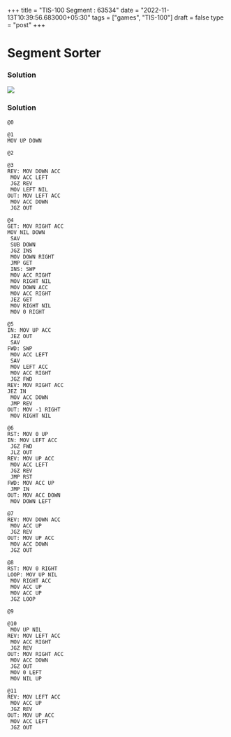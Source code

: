 +++
title = "TIS-100 Segment : 63534"
date = "2022-11-13T10:39:56.683000+05:30"
tags = ["games", "TIS-100"]
draft = false
type = "post"
+++

# Segment Sorter

### Solution

![](/images/games/tis-100/segment/63534/1.png) 

### Solution

```
@0

@1
MOV UP DOWN

@2

@3
REV: MOV DOWN ACC
 MOV ACC LEFT
 JGZ REV
 MOV LEFT NIL
OUT: MOV LEFT ACC
 MOV ACC DOWN
 JGZ OUT
 
@4
GET: MOV RIGHT ACC
MOV NIL DOWN
 SAV
 SUB DOWN
 JGZ INS
 MOV DOWN RIGHT
 JMP GET
 INS: SWP
 MOV ACC RIGHT
 MOV RIGHT NIL
 MOV DOWN ACC
 MOV ACC RIGHT
 JEZ GET
 MOV RIGHT NIL
 MOV 0 RIGHT
 
@5
IN: MOV UP ACC
 JEZ OUT
 SAV
FWD: SWP
 MOV ACC LEFT
 SAV
 MOV LEFT ACC
 MOV ACC RIGHT
 JGZ FWD
REV: MOV RIGHT ACC
JEZ IN
 MOV ACC DOWN
 JMP REV
OUT: MOV -1 RIGHT
 MOV RIGHT NIL
 
@6
RST: MOV 0 UP
IN: MOV LEFT ACC
 JGZ FWD
 JLZ OUT
REV: MOV UP ACC
 MOV ACC LEFT
 JGZ REV
 JMP RST
FWD: MOV ACC UP
 JMP IN
OUT: MOV ACC DOWN
 MOV DOWN LEFT
 
@7
REV: MOV DOWN ACC
 MOV ACC UP
 JGZ REV
OUT: MOV UP ACC
 MOV ACC DOWN
 JGZ OUT
 
@8
RST: MOV 0 RIGHT
LOOP: MOV UP NIL
 MOV RIGHT ACC
 MOV ACC UP
 MOV ACC UP
 JGZ LOOP
 
@9

@10
 MOV UP NIL
REV: MOV LEFT ACC
 MOV ACC RIGHT
 JGZ REV
OUT: MOV RIGHT ACC
 MOV ACC DOWN
 JGZ OUT
 MOV 0 LEFT
 MOV NIL UP
 
@11
REV: MOV LEFT ACC
 MOV ACC UP
 JGZ REV
OUT: MOV UP ACC
 MOV ACC LEFT
 JGZ OUT
 
```
